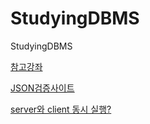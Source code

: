# StudyingDBMS
StudyingDBMS

[참고강좌](https://ndb796.tistory.com/217?category=1030599)


[JSON검증사이트](https://jsonlint.com/)

[server와 client 동시 실행?](https://hello-bryan.tistory.com/121)
